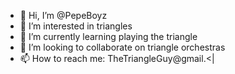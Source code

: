 - 👋 Hi, I’m @PepeBoyz
- 👀 I’m interested in triangles
- 🌱 I’m currently learning playing the triangle
- 💞️ I’m looking to collaborate on triangle orchestras
- 📫 How to reach me: TheTriangleGuy@gmail.<|

<!---
PepeBoyz/PepeBoyz is a ✨ special ✨ repository because its `README.md` (this file) appears on your GitHub profile.
You can click the Preview link to take a look at your changes.
--->
